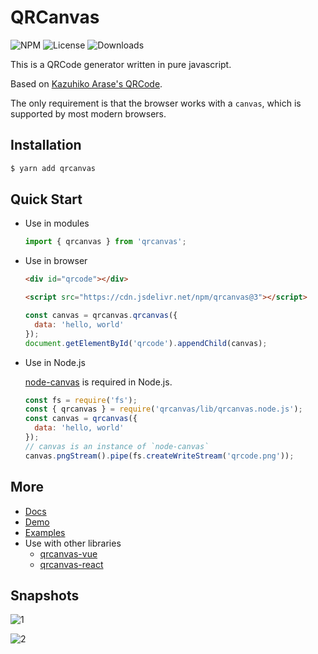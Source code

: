 # QRCanvas

![NPM](https://img.shields.io/npm/v/qrcanvas.svg)
![License](https://img.shields.io/npm/l/qrcanvas.svg)
![Downloads](https://img.shields.io/npm/dt/qrcanvas.svg)

This is a QRCode generator written in pure javascript.

Based on [Kazuhiko Arase's QRCode](http://www.d-project.com/).

The only requirement is that the browser works with a `canvas`,
which is supported by most modern browsers.

## Installation

``` sh
$ yarn add qrcanvas
```

## Quick Start

* Use in modules

  ``` js
  import { qrcanvas } from 'qrcanvas';
  ```

* Use in browser

  ``` html
  <div id="qrcode"></div>

  <script src="https://cdn.jsdelivr.net/npm/qrcanvas@3"></script>
  ```

  ``` js
  const canvas = qrcanvas.qrcanvas({
    data: 'hello, world'
  });
  document.getElementById('qrcode').appendChild(canvas);
  ```

* Use in Node.js

  [node-canvas](https://github.com/Automattic/node-canvas) is required in Node.js.

  ``` js
  const fs = require('fs');
  const { qrcanvas } = require('qrcanvas/lib/qrcanvas.node.js');
  const canvas = qrcanvas({
    data: 'hello, world'
  });
  // canvas is an instance of `node-canvas`
  canvas.pngStream().pipe(fs.createWriteStream('qrcode.png'));
  ```

## More

- [Docs](https://github.com/gera2ld/qrcanvas/wiki)
- [Demo](https://gera2ld.github.io/qrcanvas/)
- [Examples](https://gera2ld.github.io/qrcanvas/examples/)
- Use with other libraries
  - [qrcanvas-vue](https://github.com/gera2ld/qrcanvas-vue)
  - [qrcanvas-react](https://github.com/gera2ld/qrcanvas-react)

## Snapshots

![1](https://user-images.githubusercontent.com/3139113/39859468-8acec31a-546c-11e8-83b6-10e889423e88.png)

![2](https://user-images.githubusercontent.com/3139113/39859482-9b6c0d68-546c-11e8-83cd-d03a148c3e70.png)
